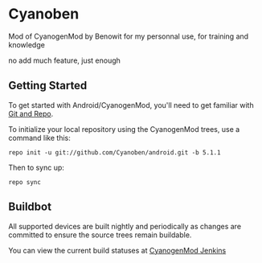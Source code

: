 Cyanoben
===========

Mod of CyanogenMod by Benowit for my personnal use, for training and knowledge

no add much feature, just enough


Getting Started
---------------

To get started with Android/CyanogenMod, you'll need to get
familiar with [Git and Repo](http://source.android.com/source/using-repo.html).

To initialize your local repository using the CyanogenMod trees, use a command like this:

    repo init -u git://github.com/Cyanoben/android.git -b 5.1.1

Then to sync up:

    repo sync


Buildbot
--------

All supported devices are built nightly and periodically as changes are committed to ensure the source trees remain buildable.

You can view the current build statuses at [CyanogenMod Jenkins](http://jenkins.cyanogenmod.org/)
